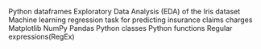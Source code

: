 Python dataframes
Exploratory Data Analysis (EDA) of the Iris dataset
Machine learning regression task for predicting insurance claims charges
Matplotlib
NumPy
Pandas
Python classes
Python functions
Regular expressions(RegEx)
